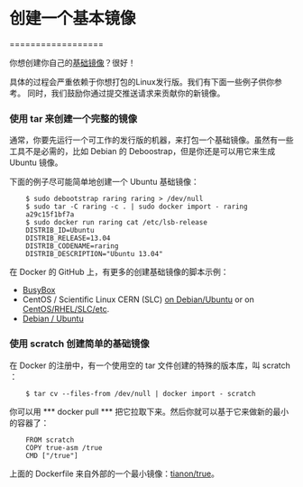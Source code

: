 # 创建一个基本镜像
==================


你想创建你自己的[基础镜像](../terms/image.md)？很好！

具体的过程会严重依赖于你想打包的Linux发行版。我们有下面一些例子供你参考。
同时，我们鼓励你通过提交推送请求来贡献你的新镜像。


### 使用 tar 来创建一个完整的镜像

通常，你要先运行一个可工作的发行版的机器，来打包一个基础镜像。虽然有一些
工具不是必需的，比如 Debian 的 Deboostrap，但是你还是可以用它来生成 Ubuntu
镜像。

下面的例子尽可能简单地创建一个 Ubuntu 基础镜像：

        $ sudo debootstrap raring raring > /dev/null
        $ sudo tar -C raring -c . | sudo docker import - raring
        a29c15f1bf7a
        $ sudo docker run raring cat /etc/lsb-release
        DISTRIB_ID=Ubuntu
        DISTRIB_RELEASE=13.04
        DISTRIB_CODENAME=raring
        DISTRIB_DESCRIPTION="Ubuntu 13.04"

在 Docker 的 GitHub 上，有更多的创建基础镜像的脚本示例：

- [BusyBox](https://github.com/dotcloud/docker/blob/master/contrib/mkimage-busybox.sh)
- CentOS / Scientific Linux CERN (SLC) [on Debian/Ubuntu](https://github.com/dotcloud/docker/blob/master/contrib/mkimage-rinse.sh) or on [CentOS/RHEL/SLC/etc](https://github.com/dotcloud/docker/blob/master/contrib/mkimage-yum.sh).
- [Debian / Ubuntu](https://github.com/dotcloud/docker/blob/master/contrib/mkimage-debootstrap.sh)


### 使用 scratch 创建简单的基础镜像

在 Docker 的注册中，有一个使用空的 tar 文件创建的特殊的版本库，叫 scratch ：

        $ tar cv --files-from /dev/null | docker import - scratch

你可以用 *** docker pull *** 把它拉取下来。然后你就可以基于它来做新的最小
的容器了：

        FROM scratch
        COPY true-asm /true
        CMD ["/true"]

上面的 Dockerfile 来自外部的一个最小镜像：[tianon/true](https://github.com/tianon/dockerfiles/tree/master/true)。
